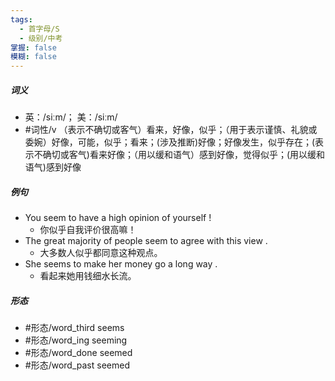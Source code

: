 ```yaml
---
tags:
  - 首字母/S
  - 级别/中考
掌握: false
模糊: false
---
```

##### 词义
- 英：/siːm/； 美：/siːm/
- #词性/v  （表示不确切或客气）看来，好像，似乎；（用于表示谨慎、礼貌或委婉）好像，可能，似乎；看来；(涉及推断)好像；好像发生，似乎存在；(表示不确切或客气)看来好像；（用以缓和语气）感到好像，觉得似乎；(用以缓和语气)感到好像
##### 例句
- You seem to have a high opinion of yourself !
	- 你似乎自我评价很高嘛！
- The great majority of people seem to agree with this view .
	- 大多数人似乎都同意这种观点。
- She seems to make her money go a long way .
	- 看起来她用钱细水长流。
##### 形态
- #形态/word_third seems
- #形态/word_ing seeming
- #形态/word_done seemed
- #形态/word_past seemed
